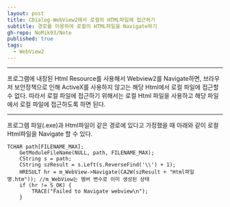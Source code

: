 ```yaml
---
layout: post
title: CDialog-WebView2에서 로컬의 HTML파일에 접근하기
subtitle: 경로를 이용하여 로컬의 HTML파일을 Navigate하기
gh-repo: NoMik93/Note
published: true
tags:
  - WebView2
---
```


***

프로그램에 내장된 Html Resource를 사용해서 Webview2를 Navigate하면, 브라우저 보안정책으로 인해 ActiveX를 사용하지 않고는 해당 Html에서 로컬 파일에 접근할 수 없다.
따라서 로컬 파일에 접근하기 위해서는 로컬 Html 파일을 사용하고 해당 파일에서 로컬 파일에 접근하도록 하면 된다.

***
프로그램 파일(.exe)과 Html파일이 같은 경로에 있다고 가정했을 때 아래와 같이 로컬 Html파일을 Navigate 할 수 있다.

    TCHAR path[FILENAME_MAX];
		GetModuleFileName(NULL, path, FILENAME_MAX);
		CString s = path;
		CString szResult = s.Left(s.ReverseFind('\\') + 1);
		HRESULT hr = m_WebView->Navigate(CA2W(szResult + "Html파일명.htm")); //m_WebView는 멤버 변수로 이미 생성된 상태
		if (hr != S_OK) {
			TRACE("Failed to Navigate webview\n");
		}
